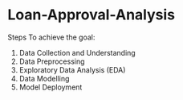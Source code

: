 # Loan-Approval-Analysis
Steps To achieve the goal:
1. Data Collection and Understanding
2. Data Preprocessing
3. Exploratory Data Analysis (EDA)
4. Data Modelling
5. Model Deployment
